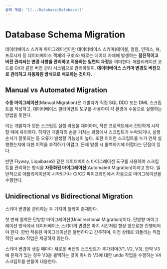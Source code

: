```yaml
---
상위 개념: "[[../Database|Database]]"
---
```

# Database Schema Migration
데이터베이스 스키마 마이그레이션이란 데이터베이스 스키마(테이블, 컬럼, 인덱스, 뷰, 프로시저 등 데이터베이스 객체의 구조)와 때로는 데이터 자체에 발생하는 **점진적이고 버전 관리되는 변경 사항을 관리하고 적용하는 일련의 과정**을 의미한다. 애플리케이션 코드를 Git과 같은 버전 관리 시스템으로 관리하듯이, **데이터베이스 스키마 변경도 버전으로 관리하고 자동화된 방식으로 배포하는 것이다.**

## Manual vs Automated Migration
**수동 마이그레이션**(Manual Migration)은 개발자가 직접 SQL DDD 또는 DML 스크립트를 작성하고, 데이터베이스 클라이언트 도구를 사용하여 각 환경에 수동으로 실행하는 방법을 뜻한다.

이는 개발자가 모든 스크립트 실행 과정을 제어하며, 작은 프로젝트에서 간단하게 시작할 때에 유리하다. 하지만 개발자의 손을 거치는 과정에서 스크립트가 누락되거나, 실행 순서가 잘못되는 등 오류가 발생할 가능성이 높다. 또한 이러한 스크립트를 누가 언제 실행했는지에 대한 이력을 추적하기 어렵고, 문제 발생 시 롤백하기에 어렵다는 단점이 있다.

반면 Flyway, Liquibase와 같은 데이터베이스 마이그레이션 도구를 사용하여 스크립트를 관리하는 방식을 **자동화된 마이그레이션**(Automated Migration)이라고 한다. 일반적으로 애플리케이션이 시작되거나 CI/CD 파이프라인에서 자동으로 마이그레이션을 수행한다.

## Unidirectional vs Bidirectional Migration
스키마 변경을 관리하는 두 가지의 철학이 존재한다.

첫 번째 철학은 단방향 마이그레이션(Unidirectional Migration)이다. 단방향 마이그레이션 방식에서 데이터베이스 스키마의 변경은 마치 시간처럼 항상 앞으로만 진행되어야 한다. 한번 적용된 마이그레이션은 불변하다고 간주하며, 이전 상태로 되돌리는 직접적인 undo 작업은 제공하지 않는다.

스키마 변경이 생길 때마다 새로운 버전의 스크립트가 추가되며(V1, V2, V3), 만약 V3에 문제가 있는 경우 V3을 롤백하는 것이 아니라 V3에 대한 undo 작업을 수행하는 V4 스크립트를 만들어 대응한다.